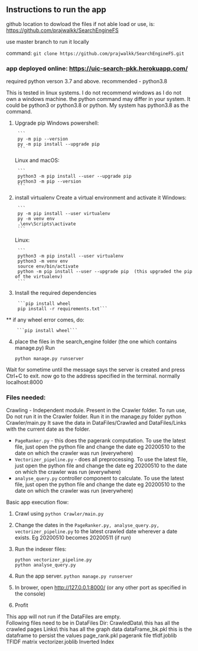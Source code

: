 ## Instructions to run the app

github location to dowload the files if not able load or use, is: https://github.com/prajwalkk/SearchEngineFS

use master branch to run it locally

command:
	`git clone https://github.com/prajwalkk/SearchEngineFS.git`

### app deployed online: https://uic-search-pkk.herokuapp.com/


required python verson 3.7 and above.
recommended - python3.8

This is tested in linux systems. I do not recommend windows as I do not own a windows machine.
the python command may differ in your system. It could be python3 or python3.8 or python. My system has python3.8 as the command.


1) Upgrade pip
	Windows powershell:
	
		```
		py -m pip --version
		py -m pip install --upgrade pip
		```
	Linux and macOS:
	
		```
		python3 -m pip install --user --upgrade pip
		python3 -m pip --version
		```
		
2) install virtualenv Create a virtual environment and activate it
	Windows:
	
		```
		py -m pip install --user virtualenv
		py -m venv env
		.\env\Scripts\activate
		```
	Linux:
	
		```
		python3 -m pip install --user virtualenv
		python3 -m venv env
		source env/bin/activate
		python -m pip install --user --upgrade pip  (this upgraded the pip of the virtualenv)
		```
3) Install the required dependencies
		
		```pip install wheel
		pip install -r requirements.txt```
		
 ** if any wheel error comes, do:
		
		```pip install wheel```
		
4) place the files in the search_engine folder (the one which contains manage.py) Run
	
	```python manage.py runserver```
	

Wait for sometime until the message says the server is created and press Ctrl+C to exit.
now go to the address specified in the terminal. normally localhost:8000

### Files needed:

Crawling - Independent module. Present in the Crawler folder. 
To run use, Do not run it in the Crawler folder. Run it in the manage.py folder 
	python Crawler/main.py
It save the data in DataFiles/Crawled and DataFiles/Links with the current date as the folder.

- `PageRanker.py` - this does the pagerank computation. To use the latest file, just open the python file and change the date eg 20200510 to the date on which the crawler was run (everywhere)
- `Vectorizer_pipeline.py` - does all preprocessing. To use the latest file, just open the python file and change the date eg 20200510 to the date on which the crawler was run (everywhere)
- `analyse_query.py` controller component to calculate. To use the latest file, just open the python file and change the date eg 20200510 to the date on which the crawler was run (everywhere)



Basic app execution flow:
1. Crawl using 
	```python Crawler/main.py```

2. Change the dates in the `PageRanker.py, analyse_query.py, vectorizer_pipeline.py` to the latest crawled date  wherever a date exists. Eg 20200510 becomes 20200511 (if run)

3. Run the indexer files:

	```
	python vectorizer_pipeline.py
	python analyse_query.py
	```

4. Run the app server.
	```python manage.py runserver```
5. In brower, open http://127.0.0.1:8000/ (or any other port as specified in the console) 
6. Profit

This app will not run if the DataFiles are empty. 	
Following files need to be in DataFiles Dir:
CrawledData\                  this has all the crawled pages
Links\  					  this has all the graph data
dataFrame_bk.pkl  			  this is the dataframe to persist the values
page_rank.pkl  				  pagerank file
tfidf.joblib                  TFIDF matrix 
vectorizer.joblib			  Inverted Index
